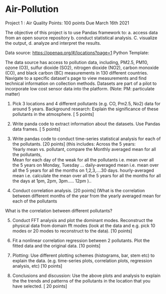 # Air-Pollution

Project 1 : Air Quality
Points:   100 points
 Due March 16th 2021


The objective of this project is to use Pandas framework to: 
a. access data from an open source repository b. conduct statistical analysis. C. visualize the output, d. analyze and interpret the results.

Data source: https://openaq.org/#/locations?page=1
Python Template: 

The data source has access to pollution data, including, PM2.5, PM10, ozone (O3), sulfur dioxide (SO2), nitrogen dioxide (NO2), carbon monoxide (CO), 
and black carbon (BC) measurements in 130 different countries. 
Navigate to a specific dataset's page to view measurements and find technical information on collection methods. 
Datasets are part of a pilot to incorporate low cost sensor data into the platform.   (Note: PM: particulate matter)



1.  Pick 3 locations and 4 different pollutants (e.g. CO, Pm2.5, No2) data for around 5 years. 
 Background research: Explain the significance of these pollutants in the atmosphere. [ 5 points]

2.  Write panda code to extract information about the datasets. Use Pandas data frames.  [ 5 points]

3.  Write pandas code to conduct time-series statistical analysis for each of the pollutants. [20 points]
(this includes:    Across the 5 years:  
Yearly mean vs. pollutant, 
 compare the Monthly averaged mean for all the pollutants,    
  Mean for each day of the weak for all the pollutants i.e. mean over all the 5 years on Monday, Tuesday ...
  daily-averaged mean i.e. mean over all the 5 years for all the months on 1,2,3,....30 days.
  hourly-averaged mean i.e. calculate the mean over all the 5 years for all the months for all the days at 1pm, 2pm, 3pm..... 12pm  )..

4.  Conduct correlation analysis.  [20 points]
(What is the correlation between different months of the year from the yearly averaged mean for each of the pollutants
 
What is the correlation between different pollutants?  

5.  Conduct FFT analysis and plot the dominant modes.  Reconstruct the physical data from domain fft modes (look at the data and e.g. pick 10 modes or 20 modes to reconstruct to the data).  [10 points]

6. Fit a nonlinear correlation regression between 2 pollutants.  Plot the fitted data and the original data.  [10 points]

7. Plotting:   Use different plotting schemes (histograms, bar, stem etc) to explain the data. (e.g. time-series plots, correlation plots, regression analysis, etc) [10 points]

8. Conclusions and discussion:  Use the above plots and analysis to explain the the trends and patterns of the pollutants in the location that you have selected.  [ 20 points]

